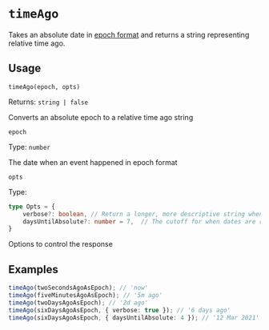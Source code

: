 # `timeAgo`

Takes an absolute date in [epoch format](https://developer.mozilla.org/en-US/docs/Web/JavaScript/Reference/Global_Objects/Date#description) and returns a string representing relative time ago.

## Usage

`timeAgo(epoch, opts)`

Returns: `string | false`

Converts an absolute epoch to a relative time ago string

`epoch`

Type: `number`

The date when an event happened in epoch format

`opts`

Type:

```typescript
type Opts = {
    verbose?: boolean, // Return a longer, more descriptive string when true
    daysUntilAbsolute?: number = 7,  // The cutoff for when dates are returned in absolute format
}
```

Options to control the response

## Examples

```ts
timeAgo(twoSecondsAgoAsEpoch); // 'now'
timeAgo(fiveMinutesAgoAsEpoch); // '5m ago'
timeAgo(twoDaysAgoAsEpoch); // '2d ago'
timeAgo(sixDaysAgoAsEpoch, { verbose: true }); // '6 days ago'
timeAgo(sixDaysAgoAsEpoch, { daysUntilAbsolute: 4 }); // '12 Mar 2021'
```
